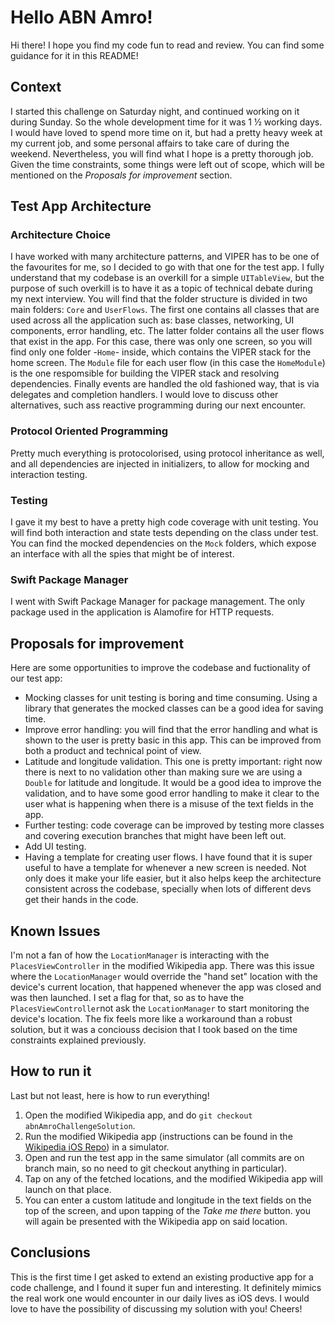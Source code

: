 # Hello ABN Amro!

Hi there! I hope you find my code fun to read and review. You can find some guidance for it in this README!

## Context
I started this challenge on Saturday night, and continued working on it during Sunday. So the whole development time for it was 1 ½ working days. I would have loved to spend more time on it, but had a pretty heavy week at my current job, and some personal affairs to take care of during the weekend. Nevertheless, you will find what I hope is a pretty thorough job. Given the time constraints, some things were left out of scope, which will be mentioned on the _Proposals for improvement_ section.

## Test App Architecture

### Architecture Choice
I have worked with many architecture patterns, and VIPER has to be one of the favourites for me, so I decided to go with that one for the test app. I fully understand that my codebase is an overkill for a simple `UITableView`, but the purpose of such overkill is to have it as a topic of technical debate during my next interview.
You will find that the folder structure is divided in two main folders: `Core` and `UserFlows`. The first one contains all classes that are used across all the application such as: base classes, networking,  UI components, error handling, etc. The latter folder contains all the user flows that exist in the app. For this case, there was only one screen, so you will find only one folder -`Home`- inside, which contains the VIPER stack for the home screen. The `Module` file for each user flow (in this case the `HomeModule`) is the one respomsible for building the VIPER stack and resolving dependencies.
Finally events are handled the old fashioned way, that is via delegates and completion handlers. I would love to discuss other alternatives, such ass reactive programming during our next encounter.

### Protocol Oriented Programming
Pretty much everything is protocolorised, using protocol inheritance as well, and all dependencies are injected in initializers, to allow for mocking and interaction testing.

### Testing
I gave it my best to have a pretty high code coverage with unit testing. You will find both interaction and state tests depending on the class under test. You can find the mocked dependencies on the `Mock` folders, which expose an interface with all the spies that might be of interest.

### Swift Package Manager
I went with Swift Package Manager for package management. The only package used in the application is Alamofire for HTTP requests.

## Proposals for improvement

Here are some opportunities to improve the codebase and fuctionality of our test app:
- Mocking classes for unit testing is boring and time consuming. Using a library that generates the mocked classes can be a good idea for saving time.
- Improve error handling: you will find that the error handling and what is shown to the user is pretty basic in this app. This can be improved from both a product and technical point of view.
- Latitude and longitude validation. This one is pretty important: right now there is next to no validation other than making sure we are using a `Double` for latitude and longitude. It would be a good idea to improve the validation, and to have some good error handling to make it clear to the user what is happening when there is a misuse of the text fields in the app.
- Further testing: code coverage can be improved by testing more classes and covering execution branches that might have been left out.
- Add UI testing.
- Having a template for creating user flows. I have found that it is super useful to have a template for whenever a new screen is needed. Not only does it make your life easier, but it also helps keep the architecture consistent across the codebase, specially when lots of different devs get their hands in the code.

## Known Issues

I'm not a fan of how the `LocationManager` is interacting with the `PlacesViewController` in the modified Wikipedia app. There was this issue where the `LocationManager` would override the "hand set" location with the device's current location, that happened whenever the app was closed and was then launched. I set a flag for that, so as to have the `PlacesViewController`not ask the `LocationManager` to start monitoring the device's location. The fix feels more like a workaround than a robust solution, but it was a conciouss decision that I took based on the time constraints explained previously.

## How to run it

Last but not least, here is how to run everything!
1. Open the modified Wikipedia app, and do `git checkout abnAmroChallengeSolution`.
2. Run the modified Wikipedia app (instructions can be found in the [Wikipedia iOS Repo](https://github.com/wikimedia/wikipedia-ios#building-and-running)) in a simulator.
3. Open and run the test app in the same simulator (all commits are on branch main, so no need to git checkout anything in particular).
4. Tap on any of the fetched locations, and the modified Wikipedia app will launch on that place.
5. You can enter a custom latitude and longitude in the text fields on the top of the screen, and upon tapping of the _Take me there_ button. you will again be presented with the Wikipedia app on said location.

## Conclusions

This is the first time I get asked to extend an existing productive app for a code challenge, and I found it super fun and interesting. It definitely mimics the real work one would encounter in our daily lives as iOS devs.
I would love to have the possibility of discussing my solution with you!
Cheers!